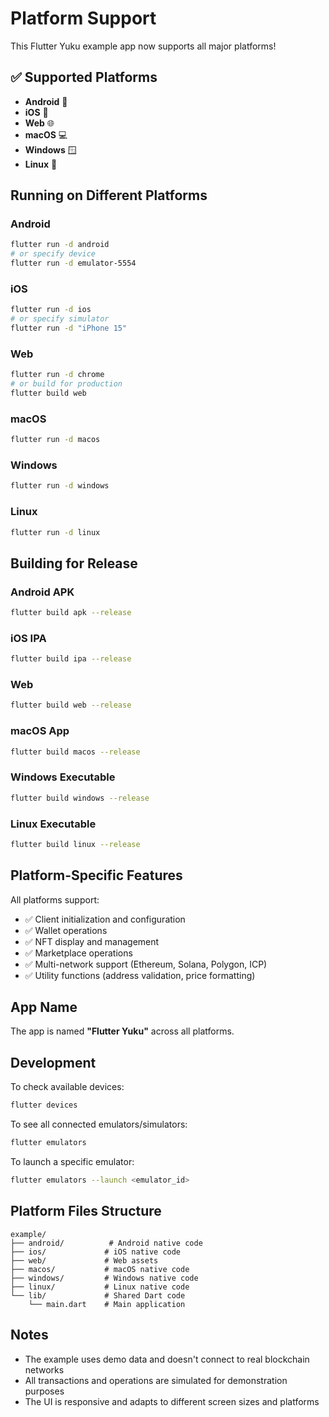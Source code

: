 # Platform Support

This Flutter Yuku example app now supports all major platforms!

## ✅ Supported Platforms

- **Android** 📱
- **iOS** 🍎
- **Web** 🌐
- **macOS** 💻
- **Windows** 🪟
- **Linux** 🐧

## Running on Different Platforms

### Android
```bash
flutter run -d android
# or specify device
flutter run -d emulator-5554
```

### iOS
```bash
flutter run -d ios
# or specify simulator
flutter run -d "iPhone 15"
```

### Web
```bash
flutter run -d chrome
# or build for production
flutter build web
```

### macOS
```bash
flutter run -d macos
```

### Windows
```bash
flutter run -d windows
```

### Linux
```bash
flutter run -d linux
```

## Building for Release

### Android APK
```bash
flutter build apk --release
```

### iOS IPA
```bash
flutter build ipa --release
```

### Web
```bash
flutter build web --release
```

### macOS App
```bash
flutter build macos --release
```

### Windows Executable
```bash
flutter build windows --release
```

### Linux Executable
```bash
flutter build linux --release
```

## Platform-Specific Features

All platforms support:
- ✅ Client initialization and configuration
- ✅ Wallet operations
- ✅ NFT display and management
- ✅ Marketplace operations
- ✅ Multi-network support (Ethereum, Solana, Polygon, ICP)
- ✅ Utility functions (address validation, price formatting)

## App Name

The app is named **"Flutter Yuku"** across all platforms.

## Development

To check available devices:
```bash
flutter devices
```

To see all connected emulators/simulators:
```bash
flutter emulators
```

To launch a specific emulator:
```bash
flutter emulators --launch <emulator_id>
```

## Platform Files Structure

```
example/
├── android/          # Android native code
├── ios/             # iOS native code
├── web/             # Web assets
├── macos/           # macOS native code
├── windows/         # Windows native code
├── linux/           # Linux native code
└── lib/             # Shared Dart code
    └── main.dart    # Main application
```

## Notes

- The example uses demo data and doesn't connect to real blockchain networks
- All transactions and operations are simulated for demonstration purposes
- The UI is responsive and adapts to different screen sizes and platforms

